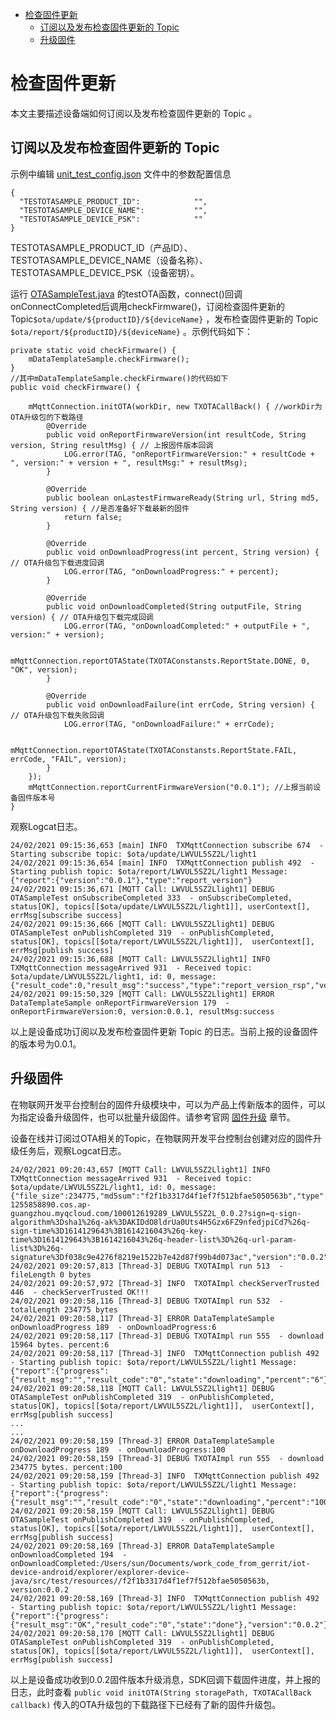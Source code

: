 * [检查固件更新](#检查固件更新)
  * [订阅以及发布检查固件更新的 Topic ](#订阅以及发布检查固件更新的-Topic)
  * [升级固件](#升级固件)

# 检查固件更新

本文主要描述设备端如何订阅以及发布检查固件更新的 Topic 。

## 订阅以及发布检查固件更新的 Topic 
示例中编辑 [unit_test_config.json](../../src/test/resources/unit_test_config.json) 文件中的参数配置信息
```
{
  "TESTOTASAMPLE_PRODUCT_ID":            "",
  "TESTOTASAMPLE_DEVICE_NAME":           "",
  "TESTOTASAMPLE_DEVICE_PSK":            ""
}
```
TESTOTASAMPLE_PRODUCT_ID（产品ID）、TESTOTASAMPLE_DEVICE_NAME（设备名称）、TESTOTASAMPLE_DEVICE_PSK（设备密钥）。

运行 [OTASampleTest.java](../../src/test/java/com/tencent/iot/explorer/device/java/core/ota/OTASampleTest.java) 的testOTA函数，connect()回调onConnectCompleted后调用checkFirmware()，订阅检查固件更新的 Topic`$ota/update/${productID}/${deviceName}` ，发布检查固件更新的 Topic `$ota/report/${productID}/${deviceName}` 。示例代码如下：
```
private static void checkFirmware() {
    mDataTemplateSample.checkFirmware();
}
//其中mDataTemplateSample.checkFirmware()的代码如下
public void checkFirmware() {

    mMqttConnection.initOTA(workDir, new TXOTACallBack() { //workDir为OTA升级包的下载路径
        @Override
        public void onReportFirmwareVersion(int resultCode, String version, String resultMsg) { // 上报固件版本回调
            LOG.error(TAG, "onReportFirmwareVersion:" + resultCode + ", version:" + version + ", resultMsg:" + resultMsg);
        }

        @Override
        public boolean onLastestFirmwareReady(String url, String md5, String version) { //是否准备好下载最新的固件
            return false;
        }

        @Override
        public void onDownloadProgress(int percent, String version) { // OTA升级包下载进度回调
            LOG.error(TAG, "onDownloadProgress:" + percent);
        }

        @Override
        public void onDownloadCompleted(String outputFile, String version) { // OTA升级包下载完成回调
            LOG.error(TAG, "onDownloadCompleted:" + outputFile + ", version:" + version);

            mMqttConnection.reportOTAState(TXOTAConstansts.ReportState.DONE, 0, "OK", version);
        }

        @Override
        public void onDownloadFailure(int errCode, String version) { // OTA升级包下载失败回调
            LOG.error(TAG, "onDownloadFailure:" + errCode);

            mMqttConnection.reportOTAState(TXOTAConstansts.ReportState.FAIL, errCode, "FAIL", version);
        }
    });
    mMqttConnection.reportCurrentFirmwareVersion("0.0.1"); //上报当前设备固件版本号
}
```

观察Logcat日志。
```
24/02/2021 09:15:36,653 [main] INFO  TXMqttConnection subscribe 674  - Starting subscribe topic: $ota/update/LWVUL5SZ2L/light1
24/02/2021 09:15:36,654 [main] INFO  TXMqttConnection publish 492  - Starting publish topic: $ota/report/LWVUL5SZ2L/light1 Message: {"report":{"version":"0.0.1"},"type":"report_version"}
24/02/2021 09:15:36,671 [MQTT Call: LWVUL5SZ2Llight1] DEBUG OTASampleTest onSubscribeCompleted 333  - onSubscribeCompleted, status[OK], topics[[$ota/update/LWVUL5SZ2L/light1]], userContext[], errMsg[subscribe success]
24/02/2021 09:15:36,666 [MQTT Call: LWVUL5SZ2Llight1] DEBUG OTASampleTest onPublishCompleted 319  - onPublishCompleted, status[OK], topics[[$ota/report/LWVUL5SZ2L/light1]],  userContext[], errMsg[publish success]
24/02/2021 09:15:36,688 [MQTT Call: LWVUL5SZ2Llight1] INFO  TXMqttConnection messageArrived 931  - Received topic: $ota/update/LWVUL5SZ2L/light1, id: 0, message: {"result_code":0,"result_msg":"success","type":"report_version_rsp","version":"0.0.1"}
24/02/2021 09:15:50,329 [MQTT Call: LWVUL5SZ2Llight1] ERROR DataTemplateSample onReportFirmwareVersion 179  - onReportFirmwareVersion:0, version:0.0.1, resultMsg:success
```
以上是设备成功订阅以及发布检查固件更新 Topic 的日志。当前上报的设备固件的版本号为0.0.1。

## 升级固件

在物联网开发平台控制台的固件升级模块中，可以为产品上传新版本的固件，可以为指定设备升级固件，也可以批量升级固件。请参考官网 [固件升级](https://cloud.tencent.com/document/product/1081/40296) 章节。

设备在线并订阅过OTA相关的Topic，在物联网开发平台控制台创建对应的固件升级任务后，观察Logcat日志。
```
24/02/2021 09:20:43,657 [MQTT Call: LWVUL5SZ2Llight1] INFO  TXMqttConnection messageArrived 931  - Received topic: $ota/update/LWVUL5SZ2L/light1, id: 0, message: {"file_size":234775,"md5sum":"f2f1b3317d4f1ef7f512bfae5050563b","type":"update_firmware","url":"https://ota-1255858890.cos.ap-guangzhou.myqcloud.com/100012619289_LWVUL5SZ2L_0.0.2?sign=q-sign-algorithm%3Dsha1%26q-ak%3DAKIDdO8ldrUa0Uts4H5Gzx6FZ9nfedjpiCd7%26q-sign-time%3D1614129643%3B1614216043%26q-key-time%3D1614129643%3B1614216043%26q-header-list%3D%26q-url-param-list%3D%26q-signature%3Df038c9e4276f8219e1522b7e42d87f99b4d073ac","version":"0.0.2"}
24/02/2021 09:20:57,813 [Thread-3] DEBUG TXOTAImpl run 513  - fileLength 0 bytes
24/02/2021 09:20:57,972 [Thread-3] INFO  TXOTAImpl checkServerTrusted 446  - checkServerTrusted OK!!!
24/02/2021 09:20:58,116 [Thread-3] DEBUG TXOTAImpl run 532  - totalLength 234775 bytes
24/02/2021 09:20:58,117 [Thread-3] ERROR DataTemplateSample onDownloadProgress 189  - onDownloadProgress:6
24/02/2021 09:20:58,117 [Thread-3] DEBUG TXOTAImpl run 555  - download 15964 bytes. percent:6
24/02/2021 09:20:58,117 [Thread-3] INFO  TXMqttConnection publish 492  - Starting publish topic: $ota/report/LWVUL5SZ2L/light1 Message: {"report":{"progress":{"result_msg":"","result_code":"0","state":"downloading","percent":"6"},"version":"0.0.2"},"type":"report_progress"}
24/02/2021 09:20:58,118 [MQTT Call: LWVUL5SZ2Llight1] DEBUG OTASampleTest onPublishCompleted 319  - onPublishCompleted, status[OK], topics[[$ota/report/LWVUL5SZ2L/light1]],  userContext[], errMsg[publish success]
...
...
24/02/2021 09:20:58,159 [Thread-3] ERROR DataTemplateSample onDownloadProgress 189  - onDownloadProgress:100
24/02/2021 09:20:58,159 [Thread-3] DEBUG TXOTAImpl run 555  - download 234775 bytes. percent:100
24/02/2021 09:20:58,159 [Thread-3] INFO  TXMqttConnection publish 492  - Starting publish topic: $ota/report/LWVUL5SZ2L/light1 Message: {"report":{"progress":{"result_msg":"","result_code":"0","state":"downloading","percent":"100"},"version":"0.0.2"},"type":"report_progress"}
24/02/2021 09:20:58,159 [MQTT Call: LWVUL5SZ2Llight1] DEBUG OTASampleTest onPublishCompleted 319  - onPublishCompleted, status[OK], topics[[$ota/report/LWVUL5SZ2L/light1]],  userContext[], errMsg[publish success]
24/02/2021 09:20:58,169 [Thread-3] ERROR DataTemplateSample onDownloadCompleted 194  - onDownloadCompleted:/Users/sun/Documents/work_code_from_gerrit/iot-device-android/explorer/explorer-device-java/src/test/resources//f2f1b3317d4f1ef7f512bfae5050563b, version:0.0.2
24/02/2021 09:20:58,169 [Thread-3] INFO  TXMqttConnection publish 492  - Starting publish topic: $ota/report/LWVUL5SZ2L/light1 Message: {"report":{"progress":{"result_msg":"OK","result_code":"0","state":"done"},"version":"0.0.2"},"type":"report_progress"}
24/02/2021 09:20:58,170 [MQTT Call: LWVUL5SZ2Llight1] DEBUG OTASampleTest onPublishCompleted 319  - onPublishCompleted, status[OK], topics[[$ota/report/LWVUL5SZ2L/light1]],  userContext[], errMsg[publish success]
```
以上是设备成功收到0.0.2固件版本升级消息，SDK回调下载固件进度，并上报的日志，此时查看 ``` public void initOTA(String storagePath, TXOTACallBack callback) ``` 传入的OTA升级包的下载路径下已经有了新的固件升级包。
